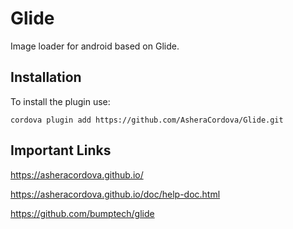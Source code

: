 # Glide

Image loader for android based on Glide.

## Installation
To install the plugin use:

```
cordova plugin add https://github.com/AsheraCordova/Glide.git
```

## Important Links
https://asheracordova.github.io/

https://asheracordova.github.io/doc/help-doc.html

https://github.com/bumptech/glide
